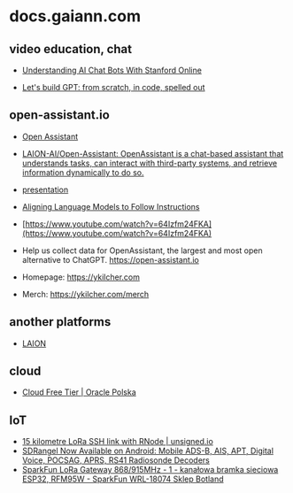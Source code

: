 # docs.gaiann.com

## video education, chat

+ [Understanding AI Chat Bots With Stanford Online](https://hackaday.com/2023/02/08/understanding-ai-chat-bots-with-stanford-online/)

+ [Let's build GPT: from scratch, in code, spelled out](https://www.youtube.com/watch?v=kCc8FmEb1nY)


## open-assistant.io

+ [Open Assistant](https://projects.laion.ai/Open-Assistant/)

+ [LAION-AI/Open-Assistant: OpenAssistant is a chat-based assistant that understands tasks, can interact with third-party systems, and retrieve information dynamically to do so.](https://github.com/LAION-AI/Open-Assistant)

+ [presentation](https://docs.google.com/presentation/d/1n7IrAOVOqwdYgiYrXc8Sj0He8krn5MVZO_iLkCjTtu0/edit#slide=id.g1c27a3078af_0_1369)

+ [Aligning Language Models to Follow Instructions](https://openai.com/blog/instruction-following/)

+ [https://www.youtube.com/watch?v=64Izfm24FKA](https://www.youtube.com/watch?v=64Izfm24FKA)

+ Help us collect data for OpenAssistant, the largest and most open alternative to ChatGPT. https://open-assistant.io
+ Homepage: https://ykilcher.com
+ Merch: https://ykilcher.com/merch

## another platforms

+ [LAION](https://laion.ai/)

## cloud

+ [Cloud Free Tier | Oracle Polska](https://www.oracle.com/pl/cloud/free/)


## IoT

+ [15 kilometre LoRa SSH link with RNode | unsigned.io](https://unsigned.io/15-kilometre-ssh-link-with-rnode/)
+ [SDRangel Now Available on Android: Mobile ADS-B, AIS, APT, Digital Voice, POCSAG, APRS, RS41 Radiosonde Decoders](https://www.rtl-sdr.com/sdrangel-now-available-on-android-mobile-ads-b-ais-apt-digital-voice-pocsag-aprs-rs41-radiosonde-decoders/)
+ [SparkFun LoRa Gateway 868/915MHz - 1 - kanałowa bramka sieciowa ESP32, RFM95W - SparkFun WRL-18074 Sklep Botland](https://botland.com.pl/moduly-radiowe/19510-sparkfun-lora-gateway-868915mhz-1-kanalowa-bramka-sieciowa-esp32-rfm95w-sparkfun-wrl-18074-5904422370299.html)
